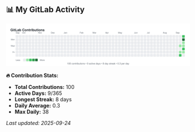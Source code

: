 <!-- GITLAB-STATS:START -->
## 📊 My GitLab Activity

![GitLab Contributions](./gitlab-contributions.svg)

**🔥 Contribution Stats:**
- **Total Contributions:** 100
- **Active Days:** 9/365
- **Longest Streak:** 8 days
- **Daily Average:** 0.3
- **Max Daily:** 38

*Last updated: 2025-09-24*
<!-- GITLAB-STATS:END -->
